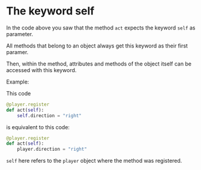 # The keyword self

In the code above you saw that the method ``act`` expects the keyword ``self`` as parameter.

All methods that belong to an object always get this keyword as their first paramer.

Then, within the method, attributes and methods of the object itself can be accessed with this keyword.

Example:

This code

``` python
@player.register
def act(self):
    self.direction = "right"
```

is equivalent to this code:

``` python
@player.register
def act(self):
    player.direction = "right"
```

`self` here refers to the `player` object where the method was registered.